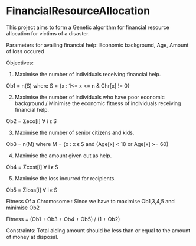 # FinancialResourceAllocation

This project aims to form a Genetic algorithm for financial resource allocation for victims of a disaster.

Parameters for availing financial help: Economic background, Age, Amount of loss occured

Objectives: 
1. Maximise the number of individuals receiving financial help.

Ob1 = n(S) where S = {x : 1<= x <= n & Chr[x] != 0}

2. Maximise the number of individuals who have poor economic background / Minimise the economic fitness of individuals receiving financial help.

Ob2 = Σeco[i] ∀ i ϵ S

3. Maximise the number of senior citizens and kids.

Ob3 = n(M) where M = {x : x ϵ S and (Age[x] < 18 or Age[x] >= 60)

4. Maximise the amount given out as help.

Ob4 =  Σcost[i] ∀ i ϵ S

5. Maximise the loss incurred for recipients.

Ob5 = Σloss[i] ∀ i ϵ S

Fitness Of a Chromosome :
Since we have to maximise Ob1,3,4,5 and minimise Ob2

Fitness = (Ob1 + Ob3 + Ob4 + Ob5) / (1 + Ob2)

Constraints: Total aiding amount should be less than or equal to the amount of money at disposal.
